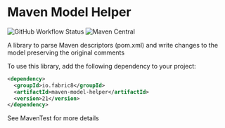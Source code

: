 # Maven Model Helper

![GitHub Workflow Status](https://img.shields.io/github/actions/workflow/status/fabric8-launcher/maven-model-helper/maven.yml?logo=github&style=for-the-badge)
![Maven Central](https://img.shields.io/maven-central/v/io.fabric8/maven-model-helper?style=for-the-badge)

A library to parse Maven descriptors (pom.xml) and write changes to the model preserving the original comments

To use this library, add the following dependency to your project: 

```xml
<dependency>
  <groupId>io.fabric8</groupId>
  <artifactId>maven-model-helper</artifactId>
  <version>21</version>
</dependency>
```

See MavenTest for more details
